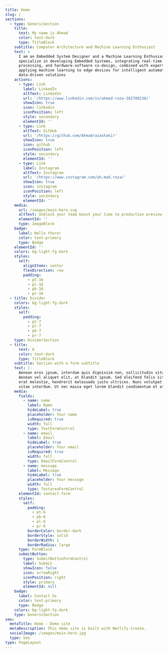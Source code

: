 ```yaml
---
title: Home
slug: /
sections:
  - type: GenericSection
    title:
      text: My name is Ahmad
      color: text-dark
      type: TitleBlock
    subtitle: Computer Architecture and Machine Learning Enthusiast
    text: >
      I am an Embedded System Designer and a Machine Learning Enthusiast. I
      specialize in developing Embedded Systems, integrating real-time
      processing, and hardware-software co-design, combined with expertise in
      applying machine learning to edge devices for intelligent automation and
      data-driven solutions
    actions:
      - type: Link
        label: LinkedIn
        altText: LinkedIn
        url: '/https://www.linkedin.com/in/ahmad-raza-382700238/'
        showIcon: true
        icon: linkedin
        iconPosition: left
        style: secondary
        elementId: ''
      - type: Link
        altText: GitHub
        url: '/https://github.com/Ahmadrazashakir'
        showIcon: true
        icon: github
        iconPosition: left
        style: secondary
        elementId: ''
      - type: Link
        label: Instagram
        altText: Instagram
        url: '/https://www.instagram.com/ah.mad.raza/'
        showIcon: true
        icon: instagram
        iconPosition: left
        style: secondary
        elementId: ''
    media:
      url: /images/main-hero.svg
      altText: Unblock your team boost your time to production preview
      elementId: ''
      type: ImageBlock
    badge:
      label: Hello there!
      color: text-primary
      type: Badge
    elementId: ''
    colors: bg-light-fg-dark
    styles:
      self:
        alignItems: center
        flexDirection: row
        padding:
          - pt-16
          - pl-16
          - pb-16
          - pr-16
  - title: Divider
    colors: bg-light-fg-dark
    styles:
      self:
        padding:
          - pt-7
          - pl-7
          - pb-7
          - pr-7
    type: DividerSection
  - title:
      text: A
      color: text-dark
      type: TitleBlock
    subtitle: Section with a form subtitle
    text: |-
      Aenean eros ipsum, interdum quis dignissim non, sollicitudin vitae nisl.
      Aenean vel aliquet elit, at blandit ipsum. Sed eleifend felis sit amet
      erat molestie, hendrerit malesuada justo ultrices. Nunc volutpat at erat
      vitae interdum. Ut nec massa eget lorem blandit condimentum et at risus.
    media:
      fields:
        - name: name
          label: Name
          hideLabel: true
          placeholder: Your name
          isRequired: true
          width: full
          type: TextFormControl
        - name: email
          label: Email
          hideLabel: true
          placeholder: Your email
          isRequired: true
          width: full
          type: EmailFormControl
        - name: message
          label: Message
          hideLabel: true
          placeholder: Your message
          width: full
          type: TextareaFormControl
      elementId: contact-form
      styles:
        self:
          padding:
            - pt-6
            - pb-6
            - pl-6
            - pr-6
          borderColor: border-dark
          borderStyle: solid
          borderWidth: 1
          borderRadius: large
      type: FormBlock
      submitButton:
        type: SubmitButtonFormControl
        label: Submit
        showIcon: false
        icon: arrowRight
        iconPosition: right
        style: primary
        elementId: null
    badge:
      label: Contact Us
      color: text-primary
      type: Badge
    colors: bg-light-fg-dark
    type: GenericSection
seo:
  metaTitle: Home - Demo site
  metaDescription: This demo site is built with Netlify Create.
  socialImage: /images/main-hero.jpg
  type: Seo
type: PageLayout
---
```

